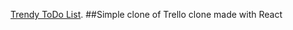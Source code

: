 [Trendy ToDo List](https://itsgregt.github.io/trendy-todo/).
##Simple clone of Trello clone made with React
